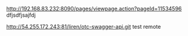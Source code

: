 http://192.168.83.232:8090/pages/viewpage.action?pageId=11534596
dfjsdfjsajfdj

http://54.255.172.243:81/liren/otc-swagger-api.git
test remote
